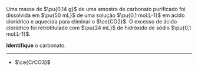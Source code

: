 Uma massa de $\pu{0,14 g}$ de uma amostra de carbonato purificado foi dissolvida em $\pu{50 mL}$ de uma solução $\pu{0,1 mol.L-1}$ em ácido clorídrico e aquecida para eliminar o $\ce{CO2}$. O excesso de ácido clorídrico foi retrotitulado com $\pu{24 mL}$ de hidróxido de sódio $\pu{0,1 mol.L-1}$. 

**Identifique** o carbonato.

---

- $\ce{CrCO3}$